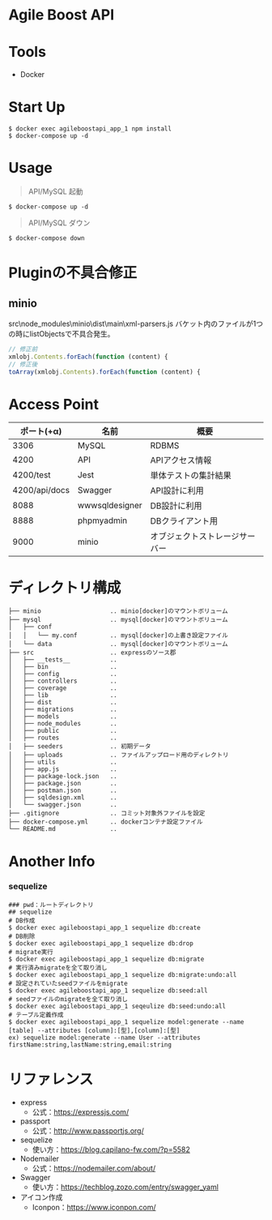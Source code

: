 # Agile Boost API

# Tools
- Docker

# Start Up
```
$ docker exec agileboostapi_app_1 npm install
$ docker-compose up -d
```

# Usage
>API/MySQL 起動
```
$ docker-compose up -d
```
>API/MySQL ダウン
```
$ docker-compose down
```
# Pluginの不具合修正
## minio
src\node_modules\minio\dist\main\xml-parsers.js
バケット内のファイルが1つの時にlistObjectsで不具合発生。
```js
// 修正前
xmlobj.Contents.forEach(function (content) {
// 修正後
toArray(xmlobj.Contents).forEach(function (content) {
```

# Access Point
| ポート(+α) | 名前 | 概要 |
| -- | -- | -- |
| 3306 | MySQL | RDBMS |
| 4200 | API | APIアクセス情報 |
| 4200/test | Jest | 単体テストの集計結果 |
| 4200/api/docs | Swagger | API設計に利用 |
| 8088 | wwwsqldesigner | DB設計に利用 |
| 8888 | phpmyadmin | DBクライアント用 |
| 9000 | minio | オブジェクトストレージサーバー |

# ディレクトリ構成
```
├── minio                   .. minio[docker]のマウントボリューム
├── mysql                   .. mysql[docker]のマウントボリューム
│   ├── conf
│   │   └── my.conf         .. mysql[docker]の上書き設定ファイル
│   └── data                .. mysql[docker]のマウントボリューム
├── src                     .. expressのソース郡
│   ├── __tests__           ..
│   ├── bin                 ..
│   ├── config              ..
│   ├── controllers         ..
│   ├── coverage            ..
│   ├── lib                 ..
│   ├── dist                ..
│   ├── migrations          ..
│   ├── models              ..
│   ├── node_modules        ..
│   ├── public              ..
│   ├── routes              ..
│   ├── seeders             .. 初期データ
│   ├── uploads             .. ファイルアップロード用のディレクトリ
│   ├── utils               .. 
│   ├── app.js              .. 
│   ├── package-lock.json   .. 
│   ├── package.json        ..
│   ├── postman.json        .. 
│   ├── sqldesign.xml       .. 
│   └── swagger.json        ..
├── .gitignore              .. コミット対象外ファイルを設定
├── docker-compose.yml      .. dockerコンテナ設定ファイル
└── README.md               ..
```
# Another Info
### sequelize
```
### pwd：ルートディレクトリ
## sequelize
# DB作成
$ docker exec agileboostapi_app_1 sequelize db:create
# DB削除
$ docker exec agileboostapi_app_1 sequelize db:drop
# migrate実行
$ docker exec agileboostapi_app_1 sequelize db:migrate
# 実行済みmigrateを全て取り消し
$ docker exec agileboostapi_app_1 sequelize db:migrate:undo:all
# 設定されていたseedファイルをmigrate
$ docker exec agileboostapi_app_1 sequelize db:seed:all
# seedファイルのmigrateを全て取り消し
$ docker exec agileboostapi_app_1 seqeulize db:seed:undo:all
# テーブル定義作成
$ docker exec agileboostapi_app_1 sequelize model:generate --name [table] --attributes [column]:[型],[column]:[型]
ex) sequelize model:generate --name User --attributes firstName:string,lastName:string,email:string
```

# リファレンス
- express
  - 公式：https://expressjs.com/
- passport
  - 公式：http://www.passportjs.org/
- sequelize
  - 使い方：https://blog.capilano-fw.com/?p=5582
- Nodemailer
  - 公式：https://nodemailer.com/about/
- Swagger
  - 使い方：https://techblog.zozo.com/entry/swagger_yaml
- アイコン作成
  - Iconpon：https://www.iconpon.com/